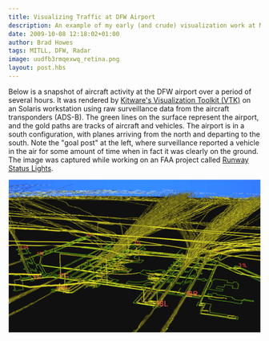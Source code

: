 ```yaml
--- 
title: Visualizing Traffic at DFW Airport
description: An example of my early (and crude) visualization work at MIT/LL with surveillance systems data.
date: 2009-10-08 12:18:02+01:00
author: Brad Howes
tags: MITLL, DFW, Radar
image: uudfb3rmqexwq_retina.png
layout: post.hbs
---
```


Below is a snapshot of aircraft activity at the DFW airport over a period of several hours. It was rendered by
[Kitware's Visualization Toolkit (VTK)](http://www.kitware.com/opensource/vtk.html) on an Solaris workstation
using raw surveillance data from the aircraft transponders (ADS-B). The green lines on the surface represent the
airport, and the gold paths are tracks of aircraft and vehicles. The airport is in a south configuration, with
planes arriving from the north and departing to the south. Note the "goal post" at the left, where surveillance
reported a vehicle in the air for some amount of time when in fact it was clearly on the ground. The image was
captured while working on an FAA project called [Runway Status Lights](http://rwsl.ll.mit.edu/index.html).

![](uudfb3rmqexwq_retina.png)
